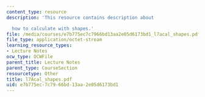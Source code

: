 ```yaml
---
content_type: resource
description: 'This resource contains description about

  how to calculate with shapes.'
file: /media/courses/e7b775ec7c7966bd13aa2e05d6173bd1_l7acal_shapes.pdf
file_type: application/octet-stream
learning_resource_types:
- Lecture Notes
ocw_type: OCWFile
parent_title: Lecture Notes
parent_type: CourseSection
resourcetype: Other
title: l7Acal_shapes.pdf
uid: e7b775ec-7c79-66bd-13aa-2e05d6173bd1
---
```

